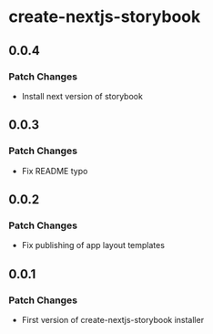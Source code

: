 # create-nextjs-storybook

## 0.0.4

### Patch Changes

- Install next version of storybook

## 0.0.3

### Patch Changes

- Fix README typo

## 0.0.2

### Patch Changes

- Fix publishing of app layout templates

## 0.0.1

### Patch Changes

- First version of create-nextjs-storybook installer
